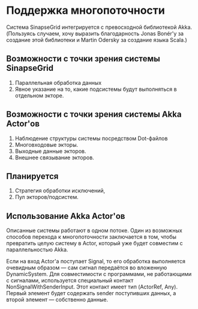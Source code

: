 Поддержка многопоточности
=========================

Система SinapseGrid интегрируется с превосходной библиотекой Akka. (Пользуясь случаем, хочу выразить благодарность Jonas Bonér'у за создание этой библиотеки и Martin Odersky за создание языка Scala.)

Возможности с точки зрения системы SinapseGrid
----------------------------------------------

1. Параллельная обработка данных
2. Явное указание на то, какие подсистемы будут выполняться в отдельном экторе.

Возможности с точки зрения системы Akka Actor'ов
------------------------------------------------

1. Наблюдение структуры системы посредством Dot-файлов
2. Многовходовые экторы.
3. Выходные данные экторов.
4. Внешнее связывание экторов.

Планируется
-----------
1. Стратегия обработки исключений,
2. Пул экторов/подсистем.

Использование Akka Actor'ов
---------------------------

Описанные системы работают в одном потоке. Один из возможных способов перехода к многопоточности заключается в том,
чтобы превратить целую систему в Actor, который уже будет совместим с параллельностью Akka.

Если на вход Actor'а поступает Signal, то его обработка выполняется очевидным образом — сам сигнал передаётся во вложенную DynamicSystem. Для совместимости с программами, не работающими с сигналами, используется специальный контакт NonSignalWithSenderInput. Этот контакт имеет тип (ActorRef, Any). Первый элемент будет содержать sender поступивших данных, а второй элемент — собственно данные.


